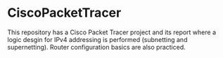 # CiscoPacketTracer
This repository has a Cisco Packet Tracer project and its report where a logic desgin for IPv4 addressing is performed (subnetting and supernetting). Router configuration basics are also practiced. 

